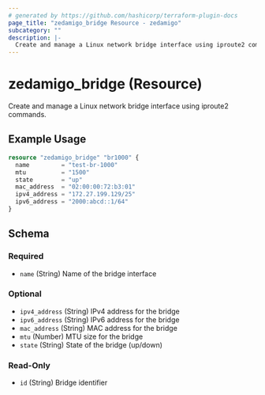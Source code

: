 ```yaml
---
# generated by https://github.com/hashicorp/terraform-plugin-docs
page_title: "zedamigo_bridge Resource - zedamigo"
subcategory: ""
description: |-
  Create and manage a Linux network bridge interface using iproute2 commands.
---
```


# zedamigo_bridge (Resource)

Create and manage a Linux network bridge interface using iproute2 commands.

## Example Usage

```terraform
resource "zedamigo_bridge" "br1000" {
  name         = "test-br-1000"
  mtu          = "1500"
  state        = "up"
  mac_address  = "02:00:00:72:b3:01"
  ipv4_address = "172.27.199.129/25"
  ipv6_address = "2000:abcd::1/64"
}
```

<!-- schema generated by tfplugindocs -->
## Schema

### Required

- `name` (String) Name of the bridge interface

### Optional

- `ipv4_address` (String) IPv4 address for the bridge
- `ipv6_address` (String) IPv6 address for the bridge
- `mac_address` (String) MAC address for the bridge
- `mtu` (Number) MTU size for the bridge
- `state` (String) State of the bridge (up/down)

### Read-Only

- `id` (String) Bridge identifier
